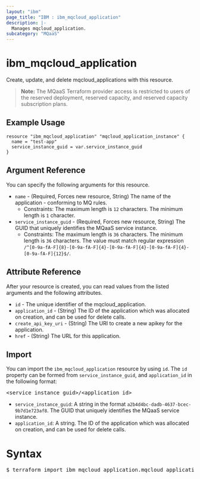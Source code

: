 ```yaml
---
layout: "ibm"
page_title: "IBM : ibm_mqcloud_application"
description: |-
  Manages mqcloud_application.
subcategory: "MQaaS"
---
```


# ibm_mqcloud_application

Create, update, and delete mqcloud_applications with this resource.

> **Note:** The MQaaS Terraform provider access is restricted to users of the reserved deployment, reserved capacity, and reserved capacity subscription plans.

## Example Usage

```hcl
resource "ibm_mqcloud_application" "mqcloud_application_instance" {
  name = "test-app"
  service_instance_guid = var.service_instance_guid
}
```

## Argument Reference

You can specify the following arguments for this resource.

* `name` - (Required, Forces new resource, String) The name of the application - conforming to MQ rules.
  * Constraints: The maximum length is `12` characters. The minimum length is `1` character.
* `service_instance_guid` - (Required, Forces new resource, String) The GUID that uniquely identifies the MQaaS service instance.
  * Constraints: The maximum length is `36` characters. The minimum length is `36` characters. The value must match regular expression `/^[0-9a-fA-F]{8}-[0-9a-fA-F]{4}-[0-9a-fA-F]{4}-[0-9a-fA-F]{4}-[0-9a-fA-F]{12}$/`.

## Attribute Reference

After your resource is created, you can read values from the listed arguments and the following attributes.

* `id` - The unique identifier of the mqcloud_application.
* `application_id` - (String) The ID of the application which was allocated on creation, and can be used for delete calls.
* `create_api_key_uri` - (String) The URI to create a new apikey for the application.
* `href` - (String) The URL for this application.


## Import

You can import the `ibm_mqcloud_application` resource by using `id`.
The `id` property can be formed from `service_instance_guid`, and `application_id` in the following format:

<pre>
&lt;service_instance_guid&gt;/&lt;application_id&gt;
</pre>
* `service_instance_guid`: A string in the format `a2b4d4bc-dadb-4637-bcec-9b7d1e723af8`. The GUID that uniquely identifies the MQaaS service instance.
* `application_id`: A string. The ID of the application which was allocated on creation, and can be used for delete calls.

# Syntax
<pre>
$ terraform import ibm_mqcloud_application.mqcloud_application &lt;service_instance_guid&gt;/&lt;application_id&gt;
</pre>
